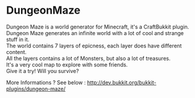 DungeonMaze
===========

Dungeon Maze is a world generator for Minecraft, it's a CraftBukkit plugin.<br />
Dungeon Maze generates an infinite world with a lot of cool and strange stuff in it.<br />
The world contains 7 layers of epicness, each layer does have different content.<br />
All the layers contains a lot of Monsters, but also a lot of treasures.<br />
It's a very cool map to explore with some friends.<br />
Give it a try! Will you survive?<br />

More Informations ? See below : http://dev.bukkit.org/bukkit-plugins/dungeon-maze/
